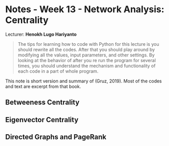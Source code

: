 # Notes - Week 13 - Network Analysis: Centrality

Lecturer: **Henokh Lugo Hariyanto**

> The tips for learning how to code with Python for this lecture is you should
> rewrite all the codes. After that you should play around by modifying all
> the values, input parameters, and other settings. By looking at the behavior
> of after you re run the program for several times, you should understand the 
> mechanism and functionality of each code in a part of whole program.

This note is short version and summary of (Gruz, 2019). Most of the codes and
text are excerpt from that book.

## Betweeness Centrality

## Eigenvector Centrality

## Directed Graphs and PageRank